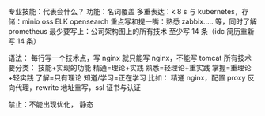 
专业技能：代表会什么？
功能：名词覆盖
多重表达：k 8 s 与 kubernetes，存储：minio oss ELK opensearch
重点写和提一嘴：熟悉 zabbix..... 等，同时了解 prometheus
最少要写上：公司架构图上的所有技术
至少写 14 条（idc 简历重新写 14 条）

语法：
每行写一个技术点，写 nginx 就只能写 nginx，不能写 tomcat
所有技术要分类：
	技能+实现的功能
	精通=理论+实践
	熟悉=轻理论+重实践
	掌握=重理论+轻实践
	了解=只有理论
	知道/学习=正在学习
比如：
精通 nginx，配置 proxy 反向代理，rewrite 地址重写，ssl 证书与认证

禁止：不能出现优化， 静态